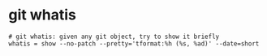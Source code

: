 # git whatis

```gitconfig
# git whatis: given any git object, try to show it briefly
whatis = show --no-patch --pretty='tformat:%h (%s, %ad)' --date=short
```